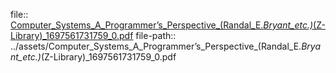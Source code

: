 file:: [Computer_Systems_A_Programmer’s_Perspective_(Randal_E._Bryant_etc.)_(Z-Library)_1697561731759_0.pdf](../assets/Computer_Systems_A_Programmer’s_Perspective_(Randal_E._Bryant_etc.)_(Z-Library)_1697561731759_0.pdf)
file-path:: ../assets/Computer_Systems_A_Programmer’s_Perspective_(Randal_E._Bryant_etc.)_(Z-Library)_1697561731759_0.pdf
